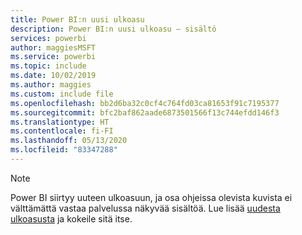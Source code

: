 ```yaml
---
title: Power BI:n uusi ulkoasu
description: Power BI:n uusi ulkoasu – sisältö
services: powerbi
author: maggiesMSFT
ms.service: powerbi
ms.topic: include
ms.date: 10/02/2019
ms.author: maggies
ms.custom: include file
ms.openlocfilehash: bb2d6ba32c0cf4c764fd03ca81653f91c7195377
ms.sourcegitcommit: bfc2baf862aade6873501566f13c744efdd146f3
ms.translationtype: HT
ms.contentlocale: fi-FI
ms.lasthandoff: 05/13/2020
ms.locfileid: "83347288"
---
```

> [!NOTE]
> Power BI siirtyy uuteen ulkoasuun, ja osa ohjeissa olevista kuvista ei välttämättä vastaa palvelussa näkyvää sisältöä. Lue lisää [uudesta ulkoasusta](../consumer/service-new-look.md) ja kokeile sitä itse.
